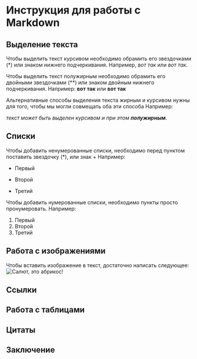 # Инструкция для работы с Markdown

## Выделение текста

Чтобы выделить текст курсивом необходимо обрамить его  звездочками (*) или знаком нижнего подчеркивания. Например, *вот так* или _вот так_.

Чтобы выделить текст полужирным необходимо обрамить его двойными звездочками (**) или знаком двойным нижнего подчеркивания. Например: **вот так** или __вот так__

Альтернативные способы выделения текста жирным и курсивом нужны для того, чтобы мы могли совмещать оба эти способа
Например:

_текст может быть выделен курсивом и при этом **полужирным**_.

## Списки

Чтобы добавить ненумерованные списки, необходимо перед пунктом поставить звездочку (*), или знак +
Например:

* Первый

* Второй

* Третий

Чтобы добавить нумерованные списки, необходимо пункты просто пронумеровать.
Например:

1. Первый
2. Второй
3. Третий

## Работа с изображениями

Чтобы вставить изображение в текст, достаточно написать следующее:
![Салют, это абрикос!](704834_original.jpg)

## Ссылки

## Работа с таблицами

## Цитаты

## Заключение
